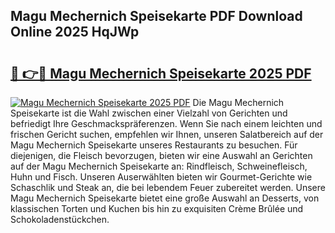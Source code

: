 ## Magu Mechernich Speisekarte PDF Download Online 2025 HqJWp

# <h2><a href="http://gcc24v0.nevu.top/?p=Magu+Mechernich+Speisekarte">🔗 👉🔴 Magu Mechernich Speisekarte 2025 PDF</a></h2>

[![Magu Mechernich Speisekarte 2025 PDF](https://i.imgur.com/dBaPXMq.png)](http://gcc24v0.nevu.top/?p=Magu+Mechernich+Speisekarte)
Die Magu Mechernich Speisekarte ist die Wahl zwischen einer Vielzahl von Gerichten und befriedigt Ihre Geschmackspräferenzen. Wenn Sie nach einem leichten und frischen Gericht suchen, empfehlen wir Ihnen, unseren Salatbereich auf der Magu Mechernich Speisekarte unseres Restaurants zu besuchen. Für diejenigen, die Fleisch bevorzugen, bieten wir eine Auswahl an Gerichten auf der Magu Mechernich Speisekarte an: Rindfleisch, Schweinefleisch, Huhn und Fisch. Unseren Auserwählten bieten wir Gourmet-Gerichte wie Schaschlik und Steak an, die bei lebendem Feuer zubereitet werden. Unsere Magu Mechernich Speisekarte bietet eine große Auswahl an Desserts, von klassischen Torten und Kuchen bis hin zu exquisiten Crème Brûlée und Schokoladenstückchen.
